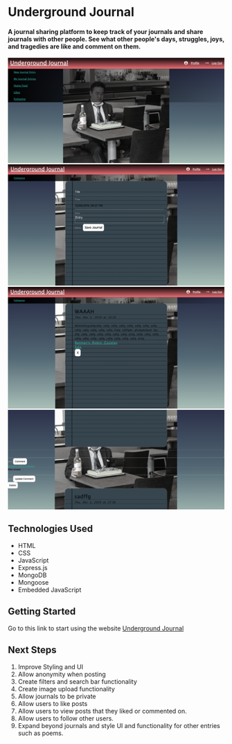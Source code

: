 # Underground Journal
#### A journal sharing platform to keep track of your journals and share journals with other people. See what other people's days, struggles, joys, and tragedies are like and comment on them.

<p>
    <img src="./public/images/Screenshot1.png" width="500">
	<img src="./public/images/Screenshot2.png" width="500">
	<img src="./public/images/Screenshot3.png" width="500">
	<img src="./public/images/Screenshot4.png" width="500">
</p>

## Technologies Used
- HTML
- CSS
- JavaScript
- Express.js
- MongoDB
- Mongoose
- Embedded JavaScript

## Getting Started
Go to this link to start using the website
[Underground Journal](https://underground-journal.herokuapp.com/posts "Underground Journal")

## Next Steps
1. Improve Styling and UI
2. Allow anonymity when posting
3. Create filters and search bar functionality
4. Create image upload functionality
5. Allow journals to be private
6. Allow users to like posts
7. Allow users to view posts that they liked or commented on.
8. Allow users to follow other users.
9. Expand beyond journals and style UI and functionality for other entries such as poems.
